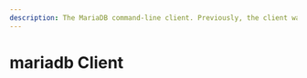 ```yaml
---
description: The MariaDB command-line client. Previously, the client was called `mysql`. The client can still be accessed in this way, via a symlink in Linux, or an alternate binary in Windows.
---
```


# mariadb Client

